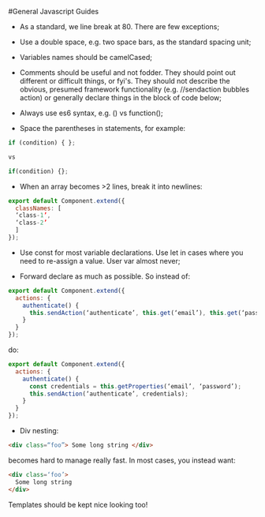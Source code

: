 #General Javascript Guides

- As a standard, we line break at 80. There are few exceptions;

- Use a double space, e.g. two space bars, as the standard spacing unit;

- Variables names should be camelCased;

- Comments should be useful and not fodder. They should point out different or difficult things, or fyi's. They should not describe the obvious, presumed framework functionality (e.g. //sendaction bubbles action) or generally declare things in the block of code below;

- Always use es6 syntax, e.g. () vs function();

- Space the parentheses in statements, for example:

```javascript
if (condition) { };

vs

if(condition) {};
```

- When an array becomes >2 lines, break it into newlines:

```javascript
export default Component.extend({
  classNames: [
  ‘class-1’,
  ‘class-2’
  ]
});
```

- Use const for most variable declarations. Use let in cases where you need to re-assign a value. User var almost never;

- Forward declare as much as possible. So instead of:

```javascript
export default Component.extend({
  actions: {
    authenticate() {
      this.sendAction(‘authenticate’, this.get(‘email’), this.get(‘password’);
    }
  }
});
```

do:

```javascript
export default Component.extend({
  actions: {
    authenticate() {
      const credentials = this.getProperties(‘email’, ‘password’);
      this.sendAction(‘authenticate’, credentials);
    }
  }
});
```

- Div nesting:
```html
<div class=“foo”> Some long string </div>
```

becomes hard to manage really fast. In most cases, you instead want:

```html
<div class=‘foo’>
  Some long string
</div>
```

Templates should be kept nice looking too!
